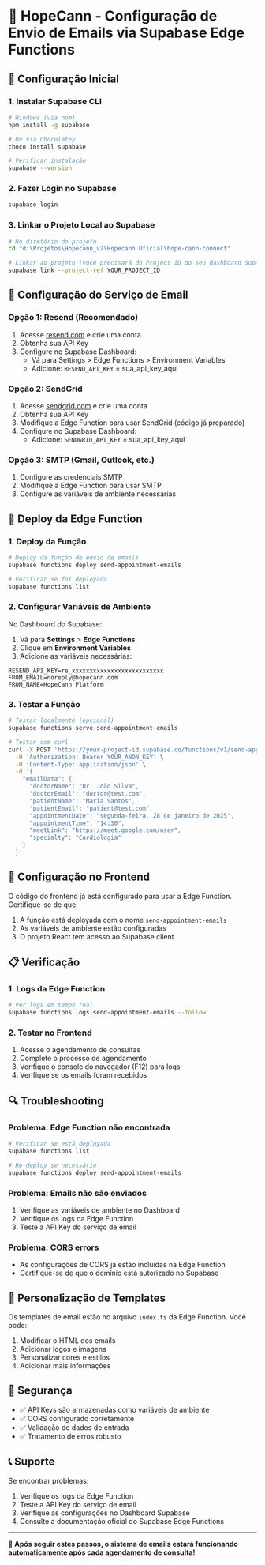 # 📧 HopeCann - Configuração de Envio de Emails via Supabase Edge Functions

## 🚀 Configuração Inicial

### 1. Instalar Supabase CLI
```bash
# Windows (via npm)
npm install -g supabase

# Ou via Chocolatey
choco install supabase

# Verificar instalação
supabase --version
```

### 2. Fazer Login no Supabase
```bash
supabase login
```

### 3. Linkar o Projeto Local ao Supabase
```bash
# No diretório do projeto
cd "d:\Projetos\Hopecann_v2\Hopecann Oficial\hope-cann-connect"

# Linkar ao projeto (você precisará do Project ID do seu dashboard Supabase)
supabase link --project-ref YOUR_PROJECT_ID
```

## 📧 Configuração do Serviço de Email

### Opção 1: Resend (Recomendado)
1. Acesse [resend.com](https://resend.com) e crie uma conta
2. Obtenha sua API Key
3. Configure no Supabase Dashboard:
   - Vá para Settings > Edge Functions > Environment Variables
   - Adicione: `RESEND_API_KEY` = sua_api_key_aqui

### Opção 2: SendGrid
1. Acesse [sendgrid.com](https://sendgrid.com) e crie uma conta
2. Obtenha sua API Key
3. Modifique a Edge Function para usar SendGrid (código já preparado)
4. Configure no Supabase Dashboard:
   - Adicione: `SENDGRID_API_KEY` = sua_api_key_aqui

### Opção 3: SMTP (Gmail, Outlook, etc.)
1. Configure as credenciais SMTP
2. Modifique a Edge Function para usar SMTP
3. Configure as variáveis de ambiente necessárias

## 🚀 Deploy da Edge Function

### 1. Deploy da Função
```bash
# Deploy da função de envio de emails
supabase functions deploy send-appointment-emails

# Verificar se foi deployada
supabase functions list
```

### 2. Configurar Variáveis de Ambiente
No Dashboard do Supabase:
1. Vá para **Settings** > **Edge Functions**
2. Clique em **Environment Variables**
3. Adicione as variáveis necessárias:

```
RESEND_API_KEY=re_xxxxxxxxxxxxxxxxxxxxxxxxxx
FROM_EMAIL=noreply@hopecann.com
FROM_NAME=HopeCann Platform
```

### 3. Testar a Função
```bash
# Testar localmente (opcional)
supabase functions serve send-appointment-emails

# Testar com curl
curl -X POST 'https://your-project-id.supabase.co/functions/v1/send-appointment-emails' \
  -H 'Authorization: Bearer YOUR_ANON_KEY' \
  -H 'Content-Type: application/json' \
  -d '{
    "emailData": {
      "doctorName": "Dr. João Silva",
      "doctorEmail": "doctor@test.com",
      "patientName": "Maria Santos",
      "patientEmail": "patient@test.com",
      "appointmentDate": "segunda-feira, 28 de janeiro de 2025",
      "appointmentTime": "14:30",
      "meetLink": "https://meet.google.com/user",
      "specialty": "Cardiologia"
    }
  }'
```

## 🔧 Configuração no Frontend

O código do frontend já está configurado para usar a Edge Function. Certifique-se de que:

1. A função está deployada com o nome `send-appointment-emails`
2. As variáveis de ambiente estão configuradas
3. O projeto React tem acesso ao Supabase client

## 📋 Verificação

### 1. Logs da Edge Function
```bash
# Ver logs em tempo real
supabase functions logs send-appointment-emails --follow
```

### 2. Testar no Frontend
1. Acesse o agendamento de consultas
2. Complete o processo de agendamento
3. Verifique o console do navegador (F12) para logs
4. Verifique se os emails foram recebidos

## 🔍 Troubleshooting

### Problema: Edge Function não encontrada
```bash
# Verificar se está deployada
supabase functions list

# Re-deploy se necessário
supabase functions deploy send-appointment-emails
```

### Problema: Emails não são enviados
1. Verifique as variáveis de ambiente no Dashboard
2. Verifique os logs da Edge Function
3. Teste a API Key do serviço de email

### Problema: CORS errors
- As configurações de CORS já estão incluídas na Edge Function
- Certifique-se de que o domínio está autorizado no Supabase

## 📧 Personalização de Templates

Os templates de email estão no arquivo `index.ts` da Edge Function. Você pode:

1. Modificar o HTML dos emails
2. Adicionar logos e imagens
3. Personalizar cores e estilos
4. Adicionar mais informações

## 🔐 Segurança

- ✅ API Keys são armazenadas como variáveis de ambiente
- ✅ CORS configurado corretamente
- ✅ Validação de dados de entrada
- ✅ Tratamento de erros robusto

## 📞 Suporte

Se encontrar problemas:
1. Verifique os logs da Edge Function
2. Teste a API Key do serviço de email
3. Verifique as configurações no Dashboard Supabase
4. Consulte a documentação oficial do Supabase Edge Functions

---

**🎉 Após seguir estes passos, o sistema de emails estará funcionando automaticamente após cada agendamento de consulta!**

